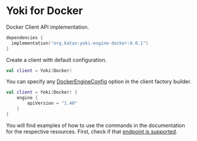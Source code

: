 # Yoki for Docker
Docker Client API implementation.

```kotlin
dependencies {
  implementation("org.katan:yoki-engine-docker:0.0.1")
}
```

Create a client with default configuration.
```kotlin
val client = Yoki(Docker)
```

You can specify any [DockerEngineConfig](https://github.com/KatanPanel/yoki/blob/main/yoki-engine-docker/src/commonMain/kotlin/org/katan/yoki/engine/docker/DockerConfig.kt#L10) option in the client factory builder.
```kotlin
val client = Yoki(Docker) {
    engine {
        apiVersion = "1.40"
    }
}
```

You will find examples of how to use the commands in the documentation for the respective resources.
First, check if that [endpoint is supported](https://github.com/KatanPanel/yoki/blob/main/yoki-engine-docker/SUPPORTED_ENDPOINTS.md).